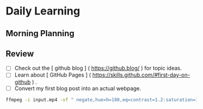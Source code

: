 # Daily Learning
## Morning Planning
## Review
- [ ] Check out the [ github blog ] ( https://github.blog/ ) for topic ideas.
- [ ] Learn about [ GitHub Pages ] ( https://skills.github.com/#first-day-on-github ) .
- [ ] Convert my first blog post into an actual webpage.
``` bash
ffmpeg -i input.mp4 -vf " negate,hue=h=180,eq=contrast=1.2:saturation=1.1 " output.mp4
```
